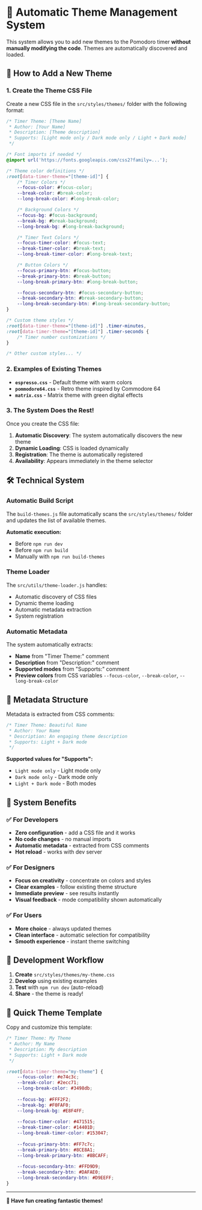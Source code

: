 # 🎨 Automatic Theme Management System

This system allows you to add new themes to the Pomodoro timer **without manually modifying the code**. Themes are automatically discovered and loaded.

## 🚀 How to Add a New Theme

### 1. Create the Theme CSS File

Create a new CSS file in the `src/styles/themes/` folder with the following format:

```css
/* Timer Theme: [Theme Name]
 * Author: [Your Name]
 * Description: [Theme description]
 * Supports: [Light mode only / Dark mode only / Light + Dark mode]
 */

/* Font imports if needed */
@import url('https://fonts.googleapis.com/css2?family=...');

/* Theme color definitions */
:root[data-timer-theme="[theme-id]"] {
    /* Timer Colors */
    --focus-color: #focus-color;
    --break-color: #break-color;
    --long-break-color: #long-break-color;

    /* Background Colors */
    --focus-bg: #focus-background;
    --break-bg: #break-background;
    --long-break-bg: #long-break-background;

    /* Timer Text Colors */
    --focus-timer-color: #focus-text;
    --break-timer-color: #break-text;
    --long-break-timer-color: #long-break-text;

    /* Button Colors */
    --focus-primary-btn: #focus-button;
    --break-primary-btn: #break-button;
    --long-break-primary-btn: #long-break-button;

    --focus-secondary-btn: #focus-secondary-button;
    --break-secondary-btn: #break-secondary-button;
    --long-break-secondary-btn: #long-break-secondary-button;
}

/* Custom theme styles */
:root[data-timer-theme="[theme-id]"] .timer-minutes,
:root[data-timer-theme="[theme-id]"] .timer-seconds {
    /* Timer number customizations */
}

/* Other custom styles... */
```

### 2. Examples of Existing Themes

- **`espresso.css`** - Default theme with warm colors
- **`pommodore64.css`** - Retro theme inspired by Commodore 64
- **`matrix.css`** - Matrix theme with green digital effects

### 3. The System Does the Rest!

Once you create the CSS file:

1. **Automatic Discovery**: The system automatically discovers the new theme
2. **Dynamic Loading**: CSS is loaded dynamically
3. **Registration**: The theme is automatically registered
4. **Availability**: Appears immediately in the theme selector

## 🛠️ Technical System

### Automatic Build Script

The `build-themes.js` file automatically scans the `src/styles/themes/` folder and updates the list of available themes.

**Automatic execution:**
- Before `npm run dev`
- Before `npm run build`
- Manually with `npm run build-themes`

### Theme Loader

The `src/utils/theme-loader.js` handles:
- Automatic discovery of CSS files
- Dynamic theme loading
- Automatic metadata extraction
- System registration

### Automatic Metadata

The system automatically extracts:
- **Name** from "Timer Theme:" comment
- **Description** from "Description:" comment
- **Supported modes** from "Supports:" comment
- **Preview colors** from CSS variables `--focus-color`, `--break-color`, `--long-break-color`

## 📝 Metadata Structure

Metadata is extracted from CSS comments:

```css
/* Timer Theme: Beautiful Name
 * Author: Your Name
 * Description: An engaging theme description
 * Supports: Light + Dark mode
 */
```

**Supported values for "Supports":**
- `Light mode only` - Light mode only
- `Dark mode only` - Dark mode only
- `Light + Dark mode` - Both modes

## 🎯 System Benefits

### ✅ For Developers
- **Zero configuration** - add a CSS file and it works
- **No code changes** - no manual imports
- **Automatic metadata** - extracted from CSS comments
- **Hot reload** - works with dev server

### ✅ For Designers
- **Focus on creativity** - concentrate on colors and styles
- **Clear examples** - follow existing theme structure
- **Immediate preview** - see results instantly
- **Visual feedback** - mode compatibility shown automatically

### ✅ For Users
- **More choice** - always updated themes
- **Clean interface** - automatic selection for compatibility
- **Smooth experience** - instant theme switching

## 🔄 Development Workflow

1. **Create** `src/styles/themes/my-theme.css`
2. **Develop** using existing examples
3. **Test** with `npm run dev` (auto-reload)
4. **Share** - the theme is ready!

## 🎨 Quick Theme Template

Copy and customize this template:

```css
/* Timer Theme: My Theme
 * Author: My Name
 * Description: My description
 * Supports: Light + Dark mode
 */

:root[data-timer-theme="my-theme"] {
    --focus-color: #e74c3c;
    --break-color: #2ecc71;
    --long-break-color: #3498db;
    
    --focus-bg: #FFF2F2;
    --break-bg: #F0FAF0;
    --long-break-bg: #E8F4FF;
    
    --focus-timer-color: #471515;
    --break-timer-color: #14401D;
    --long-break-timer-color: #153047;
    
    --focus-primary-btn: #FF7c7c;
    --break-primary-btn: #8CE8A1;
    --long-break-primary-btn: #8BCAFF;
    
    --focus-secondary-btn: #FFD9D9;
    --break-secondary-btn: #DAFAE0;
    --long-break-secondary-btn: #D9EEFF;
}
```

---

**🎉 Have fun creating fantastic themes!**
